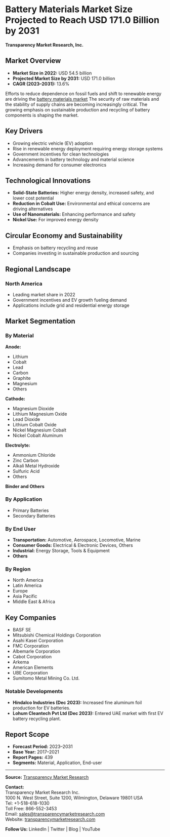 
# Battery Materials Market Size Projected to Reach USD 171.0 Billion by 2031

**Transparency Market Research, Inc.**

## Market Overview

- **Market Size in 2022:** USD 54.5 billion  
- **Projected Market Size by 2031:** USD 171.0 billion  
- **CAGR (2023–2031):** 13.6%  

Efforts to reduce dependence on fossil fuels and shift to renewable energy are driving the [battery materials market](https://www.transparencymarketresearch.com/battery-materials-market.html) The security of raw materials and the stability of supply chains are becoming increasingly critical. The growing emphasis on sustainable production and recycling of battery components is shaping the market.

## Key Drivers

- Growing electric vehicle (EV) adoption
- Rise in renewable energy deployment requiring energy storage systems
- Government incentives for clean technologies
- Advancements in battery technology and material science
- Increasing demand for consumer electronics

## Technological Innovations

- **Solid-State Batteries:** Higher energy density, increased safety, and lower cost potential
- **Reduction in Cobalt Use:** Environmental and ethical concerns are driving alternatives
- **Use of Nanomaterials:** Enhancing performance and safety
- **Nickel Use:** For improved energy density

## Circular Economy and Sustainability

- Emphasis on battery recycling and reuse
- Companies investing in sustainable production and sourcing

## Regional Landscape

### North America

- Leading market share in 2022
- Government incentives and EV growth fueling demand
- Applications include grid and residential energy storage

## Market Segmentation

### By Material

**Anode:**  
- Lithium  
- Cobalt  
- Lead  
- Carbon  
- Graphite  
- Magnesium  
- Others

**Cathode:**  
- Magnesium Dioxide  
- Lithium Magnesium Oxide  
- Lead Dioxide  
- Lithium Cobalt Oxide  
- Nickel Magnesium Cobalt  
- Nickel Cobalt Aluminum

**Electrolyte:**  
- Ammonium Chloride  
- Zinc Carbon  
- Alkali Metal Hydroxide  
- Sulfuric Acid  
- Others

**Binder and Others**

### By Application

- Primary Batteries
- Secondary Batteries

### By End User

- **Transportation:** Automotive, Aerospace, Locomotive, Marine  
- **Consumer Goods:** Electrical & Electronic Devices, Others  
- **Industrial:** Energy Storage, Tools & Equipment  
- **Others**

### By Region

- North America  
- Latin America  
- Europe  
- Asia Pacific  
- Middle East & Africa

## Key Companies

- BASF SE  
- Mitsubishi Chemical Holdings Corporation  
- Asahi Kasei Corporation  
- FMC Corporation  
- Albemarle Corporation  
- Cabot Corporation  
- Arkema  
- American Elements  
- UBE Corporation  
- Sumitomo Metal Mining Co. Ltd.

### Notable Developments

- **Hindalco Industries (Dec 2023):** Increased fine aluminum foil production for EV batteries.  
- **Lohum Cleantech Pvt Ltd (Dec 2023):** Entered UAE market with first EV battery recycling plant.

## Report Scope

- **Forecast Period:** 2023–2031  
- **Base Year:** 2017–2021  
- **Report Pages:** 439  
- **Segments:** Material, Application, End-user

---

**Source:** [Transparency Market Research](https://www.transparencymarketresearch.com/battery-materials-market.html)

**Contact:**  
Transparency Market Research Inc.  
1000 N. West Street, Suite 1200, Wilmington, Delaware 19801 USA  
Tel: +1-518-618-1030  
Toll Free: 866-552-3453  
Email: sales@transparencymarketresearch.com  
Website: [transparencymarketresearch.com](https://www.transparencymarketresearch.com)

**Follow Us:** LinkedIn | Twitter | Blog | YouTube
